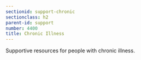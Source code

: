 ```yaml
---
sectionid: support-chronic
sectionclass: h2
parent-id: support
number: 4400
title: Chronic Illness
---
```

Supportive resources for people with chronic illness.
